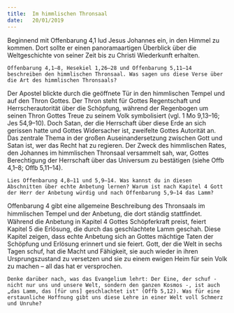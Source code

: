 ```yaml
---
title:  Im himmlischen Thronsaal
date:   20/01/2019
---
```


Beginnend mit Offenbarung 4,1 lud Jesus Johannes ein, in den Himmel zu kommen. Dort sollte er einen panoramaartigen Überblick über die Weltgeschichte von seiner Zeit bis zu Christi Wiederkunft erhalten. 

`Offenbarung 4,1–8, Hesekiel 1,26–28 und Offenbarung 5,11–14 beschreiben den himmlischen Thronsaal. Was sagen uns diese Verse über die Art des himmlischen Thronsaals?` 

Der Apostel blickte durch die geöffnete Tür in den himmlischen Tempel und auf den Thron Gottes. Der Thron steht für Gottes Regentschaft und Herrscherautorität über die Schöpfung, während der Regenbogen um seinen Thron Gottes Treue zu seinem Volk symbolisiert (vgl. 1 Mo 9,13–16; Jes 54,9–10). Doch Satan, der die Herrschaft über diese Erde an sich gerissen hatte und Gottes Widersacher ist, zweifelte Gottes Autorität an. Das zentrale Thema in der großen Auseinandersetzung zwischen Gott und Satan ist, wer das Recht hat zu regieren. Der Zweck des himmlischen Rates, den Johannes im himmlischen Thronsaal versammelt sah, war, Gottes Berechtigung der Herrschaft über das Universum zu bestätigen (siehe Offb 4,1–8; Offb 5,11–14). 

`Lies Offenbarung 4,8–11 und 5,9–14. Was kannst du in diesen Abschnitten über echte Anbetung lernen? Warum ist nach Kapitel 4 Gott der Herr der Anbetung würdig und nach Offenbarung 5,9–14 das Lamm?` 

Offenbarung 4 gibt eine allgemeine Beschreibung des Thronsaals im himmlischen Tempel und der Anbetung, die dort ständig stattﬁndet. Während die Anbetung in Kapitel 4 Gottes Schöpferkraft preist, feiert Kapitel 5 die Erlösung, die durch das geschlachtete Lamm geschah. Diese Kapitel zeigen, dass echte Anbetung sich an Gottes mächtige Taten der Schöpfung und Erlösung erinnert und sie feiert. Gott, der die Welt in sechs Tagen schuf, hat die Macht und Fähigkeit, sie auch wieder in ihren Ursprungszustand zu versetzen und sie zu einem ewigen Heim für sein Volk zu machen – all das hat er versprochen. 

`Denke darüber nach, was das Evangelium lehrt: Der Eine, der schuf - nicht nur uns und unsere Welt, sondern den ganzen Kosmos -, ist auch „das Lamm, das [für uns] geschlachtet ist" (Offb 5,12). Was für eine erstaunliche Hoffnung gibt uns diese Lehre in einer Welt voll Schmerz und Unruhe?` 